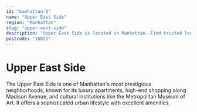 ```yaml
---
id: "manhattan-0"
name: "Upper East Side"
region: "Manhattan"
slug: "upper-east-side"
description: "Upper East Side is located in Manhattan. Find trusted local plumbers serving this area."
postcode: "10021"
---
```


# Upper East Side

The Upper East Side is one of Manhattan's most prestigious neighborhoods, known for its luxury apartments, high-end shopping along Madison Avenue, and cultural institutions like the Metropolitan Museum of Art. It offers a sophisticated urban lifestyle with excellent amenities. 
